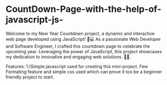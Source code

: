 # CountDown-Page-with-the-help-of-javascript-js-
Welcome to my New Year Countdown project, a dynamic and interactive web page developed using JavaScript! 🌟💻  As a passionate Web Developer and Software Engineer, I crafted this countdown page to celebrate the upcoming year. Leveraging the power of JavaScript, this project showcases my dedication to innovative and engaging web solutions. 🚀🌐.

Features:
1.)Simple javascript used for creating this mini-project.
Few Formating feature and simple css used which can prove it too be a beginner friendly project to start.

